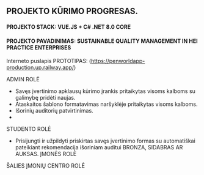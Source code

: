 ## PROJEKTO KŪRIMO PROGRESAS.
#### PROJEKTO STACK: VUE.JS + C# .NET 8.0 CORE
#### PROJEKTO PAVADINIMAS: SUSTAINABLE QUALITY MANAGEMENT IN HEI PRACTICE ENTERPRISES
Interneto puslapis PROTOTIPAS: (https://penworldapp-production.up.railway.app/)

ADMIN ROLĖ
- Savęs įvertinimo apklausų kūrimo įrankis pritaikytas visoms kalboms su galimybę pridėti naujas.
- Ataskaitos šablono formatavimas naršyklėje pritaikytas visoms kalboms.
- Išorinių auditorių patvirtinimas.
- 
STUDENTO ROLĖ
- Prisijungti ir užpildyti priskirtas savęs įvertinimo formas su automatiškai pateikiant rekomendacija išoriniam auditui BRONZA, SIDABRAS AR AUKSAS.
ĮMONĖS ROLĖ

ŠALIES ĮMONIŲ CENTRO ROLĖ
